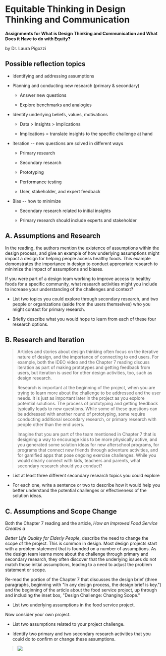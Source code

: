 # Equitable Thinking in Design Thinking and Communication
**Assignments for What is Design Thinking and Communication and What Does it Have to do with Equity?**

by Dr. Laura Pigozzi

## Possible reflection topics

-   Identifying and addressing assumptions

-   Planning and conducting new research (primary & secondary)

    -   Answer new questions

    -   Explore benchmarks and analogies

-   Identify underlying beliefs, values, motivations

    -   Data \> Insights \> Implications

    -   Implications = translate insights to the specific challenge at hand

-   Iteration -- new questions are solved in different ways

    -   Primary research

    -   Secondary research

    -   Prototyping

    -   Performance testing

    -   User, stakeholder, and expert feedback

-   Bias -- how to minimize

    -   Secondary research related to initial insights

    -   Primary research should include experts and stakeholder

## A.  **Assumptions and Research**

In the reading, the authors mention the existence of assumptions within the design process, and give an example of how underlying assumptions might impact a design for helping people access healthy foods. This example demonstrates the importance in design to conduct appropriate research to minimize the impact of assumptions and biases.

If you were part of a design team working to improve access to healthy foods for a specific community, what research activities might you include to increase your understanding of the challenges and context?

-   List two topics you could explore through secondary research, and two people or organizations (aside from the users themselves) who you might contact for primary research.

-   Briefly describe what you would hope to learn from each of these four research options.

## B.  **Research and Iteration**

> Articles and stories about design thinking often focus on the iterative nature of design, and the importance of connecting to end users. For example, both the IDEO video and the Chapter 7 reading discuss iteration as part of making prototypes and getting feedback from users, but iteration is used for other design activities, too, such as design research.
>
> Research is important at the beginning of the project, when you are trying to learn more about the challenge to be addressed and the user needs. It is just as important later in the project as you explore potential solutions. The process of prototyping and getting feedback typically leads to new questions. While some of these questions can be addressed with another round of prototyping, some require conducting additional secondary research, or primary research with people other than the end users.
>
> Imagine that you are part of the team mentioned in Chapter 7 that is designing a way to encourage kids to be more physically active, and you generated some solution ideas for new afterschool programs, for programs that connect new friends through adventure activities, and for gamified apps that pose ongoing exercise challenges. While you would clearly connect with kids, teachers and parents, what secondary research should you conduct?

-   List at least three different secondary research topics you could explore

-   For each one, write a sentence or two to describe how it would help you better understand the potential challenges or effectiveness of the solution ideas.

## C.  **Assumptions and Scope Change**

Both the Chapter 7 reading and the article, *How an Improved Food Service Creates a*

*Better Life Quality for Elderly People*, describe the need to change the scope of the project. This is common in design. Most design projects start with a problem statement that is founded on a number of assumptions. As the design team learns more about the challenge through primary and secondary research, they often discover that the underlying issues do not match those initial assumptions, leading to a need to adjust the problem statement or scope.

Re-read the portion of the Chapter 7 that discusses the design brief (three paragraphs, beginning with "In any design process, the design brief is key.") and the beginning of the article about the food service project, up through and including the inset box, "Design Challenge: Changing Scope."

-   List two underlying assumptions in the food service project.

Now consider your own project.

-   List two assumptions related to your project challenge.

-   Identify two primary and two secondary research activities that you could do to confirm or change these assumptions.

> ![](_static/chapter1/1.png)
